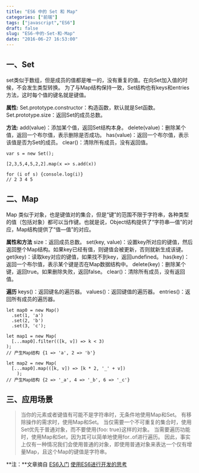 ```yaml
---
title: "ES6 中的 Set 和 Map"
categories: ["前端"]
tags: ["javascript","ES6"]
draft: false
slug: "ES6-中的-Set-和-Map"
date: "2016-06-27 16:53:00"
---
```


一、Set
---
set类似于数组，但是成员的值都是唯一的，没有重复的值。在向Set加入值的时候，不会发生类型转换。
为了与Map结构保持一致，Set结构也有keys和entries方法，这时每个值的键名就是键值。

**属性:**
Set.prototype.constructor：构造函数，默认就是Set函数。
Set.prototype.size：返回Set的成员总数。

**方法:**
add(value)：添加某个值，返回Set结构本身。
delete(value)：删除某个值，返回一个布尔值，表示删除是否成功。
has(value)：返回一个布尔值，表示该值是否为Set的成员。
clear()：清除所有成员，没有返回值。

    var s = new Set();
    
    [2,3,5,4,5,2,2].map(x => s.add(x))
    
    for (i of s) {console.log(i)}
    // 2 3 4 5
二、Map
---
Map 类似于对象，也是键值对的集合，但是“键”的范围不限于字符串，各种类型的值（包括对象）都可以当作键。也就是说，Object结构提供了“字符串—值”的对应，Map结构提供了“值—值”的对应。

**属性和方法**
size：返回成员总数。
set(key, value)：设置key所对应的键值，然后返回整个Map结构。如果key已经有值，则键值会被更新，否则就新生成该键。
get(key)：读取key对应的键值，如果找不到key，返回undefined。
has(key)：返回一个布尔值，表示某个键是否在Map数据结构中。
delete(key)：删除某个键，返回true。如果删除失败，返回false。
clear()：清除所有成员，没有返回值。

**遍历**
keys()：返回键名的遍历器。
values()：返回键值的遍历器。
entries()：返回所有成员的遍历器。

    let map0 = new Map()
      .set(1, 'a')
      .set(2, 'b')
      .set(3, 'c');
    
    let map1 = new Map(
      [...map0].filter(([k, v]) => k < 3) 
    );
    // 产生Map结构 {1 => 'a', 2 => 'b'}
    
    let map2 = new Map(
      [...map0].map(([k, v]) => [k * 2, '_' + v])
        );
    // 产生Map结构 {2 => '_a', 4 => '_b', 6 => '_c'}

三、应用场景
----

> 当你的元素或者键值有可能不是字符串时，无条件地使用Map和Set。 有移除操作的需求时，使用Map和Set。
> 当仅需要一个不可重复的集合时，使用Set优先于普通对象，而不要使用{foo: true}这样的对象。
> 当需要遍历功能时，使用Map和Set，因为其可以简单地使用for..of进行遍历。
> 因此，事实上仅有一种情况我们会使用普通的对象，即使用普通对象来表达一个仅有增量Map，且这个Map的键值是字符串。

**注：**文章摘自 [ES6入门][1] [使用ES6进行开发的思考][2]


  [1]: https://wohugb.gitbooks.io/ecmascript-6/content/docs/set-map.html
  [2]: http://efe.baidu.com/blog/es6-develop-overview/
